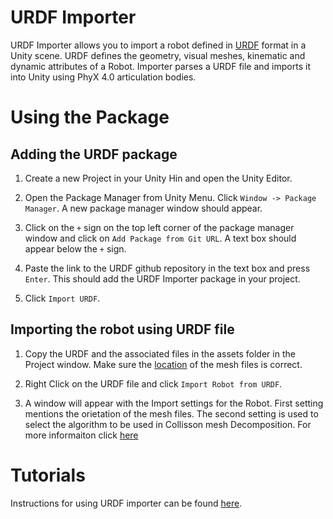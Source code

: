 # URDF Importer 

URDF Importer allows you to import a robot defined in [URDF](http://wiki.ros.org/urdf/XML) format in a Unity scene. URDF defines the geometry, visual meshes, kinematic and dynamic attributes of a Robot. Importer parses a URDF file and imports it into Unity using PhyX 4.0 articulation bodies.

# Using the Package

## Adding the URDF package

1. Create a new Project in your Unity Hin and open the Unity Editor.

2. Open the Package Manager from Unity Menu. Click `Window -> Package Manager`. A new package manager window should appear.

3. Click on the `+` sign on the top left corner of the package manager window and click on `Add Package from Git URL`. A text box should appear below the `+` sign.

4. Paste the link to the URDF github repository in the text box and press `Enter`. This should add the URDF Importer package in your project.

5. Click `Import URDF`.

## Importing the robot using URDF file

1. Copy the URDF and the associated files in the assets folder in the Project window. Make sure the [location](https://github.com/Unity-Technologies/Unity-Robotics-Hub/blob/main/tutorials/urdf_importer/urdf_appendix.md#file-hierarchy) of the mesh files is correct.

2. Right Click on the URDF file and click `Import Robot from URDF`.

3. A window will appear with the Import settings for the Robot. First setting mentions the orietation of the mesh files. The second setting is used to select the algorithm to be used in Collisson mesh Decomposition. For more informaiton click [here](https://github.com/Unity-Technologies/Unity-Robotics-Hub/blob/main/tutorials/urdf_importer/urdf_appendix.md#convex-mesh-collider)


# Tutorials

Instructions for using URDF importer can be found [here](https://github.com/Unity-Technologies/Unity-Robotics-Hub/blob/master/tutorials/urdf_importer/urdf_tutorial.md).
